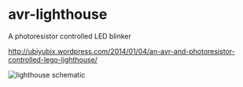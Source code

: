 avr-lighthouse
==============

A photoresistor controlled LED blinker

http://ubiyubix.wordpress.com/2014/01/04/an-avr-and-photoresistor-controlled-lego-lighthouse/

![lighthouse schematic](https://raw.github.com/alohr/avr-lighthouse/master/circuit/1.0/lighthouse.png)
